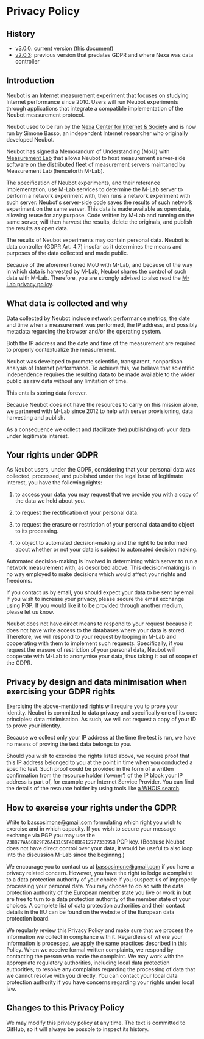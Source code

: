 # Privacy Policy

## History

- v3.0.0: current version (this document)
- [v2.0.3](https://github.com/neubot/neubot/blob/master/PRIVACY): previous
  version that predates GDPR and where Nexa was data controller

## Introduction

Neubot is an Internet measurement experiment that focuses on
studying Internet performance since 2010. Users will run Neubot
experiments through applications that integrate a compatible
implementation of the Neubot measurement protocol.

Neubot used to be run by the [Nexa Center for Internet & Society](
https://nexa.polito.it/) and is now run by Simone Basso, an
independent Internet researcher who originally developed Neubot.

Neubot has signed a Memorandum of Understanding (MoU) with [Measurement
Lab](https://www.measurementlab.net/) that allows Neubot to host
measurement server-side software on the distributed fleet of measurement
servers maintaned by Measurement Lab (henceforth M-Lab).

The specification of Neubot experiments, and their reference
implementation, use M-Lab services to determine the M-Lab server
to perform a network experiment with, then runs a network experiment
with such server. Neubot's server-side code saves the results of
such network experiment on the same server. This data is made
available as open data, allowing reuse for any purpose. Code written
by M-Lab and running on the same server, will then harvest the
results, delete the originals, and publish the results as open data.

The results of Neubot experiments may contain personal data. Neubot
is data controller (GDPR Art. 4.7) insofar as it determines the means
and purposes of the data collected and made public.

Because of the aforementioned MoU with M-Lab, and because of the way in
which data is harvested by M-Lab, Neubot shares the control of such data
with M-Lab. Therefore, you are strongly advised to also read the [M-Lab
privacy policy](https://www.measurementlab.net/privacy/).

## What data is collected and why

Data collected by Neubot include network performance metrics, the date
and time when a measurement was performed, the IP address, and possibly
metadata regarding the browser and/or the operating system.

Both the IP address and the date and time of the measurement are required to
properly contextualize the measurement.

Neubot was developed to promote scientific, transparent, nonpartisan analysis
of Internet performance. To achieve this, we believe that scientific
independence requires the resulting data to be made available to the wider
public as raw data without any limitation of time.

This entails storing data forever.

Because Neubot does not have the resources to carry on this mission alone, we
partnered with M-Lab since 2012 to help with server provisioning, data
harvesting and publish.

As a consequence we collect and (facilitate the) publish(ing of) your data
under legitimate interest.

## Your rights under GDPR

As Neubot users, under the GDPR, considering that your personal
data was collected, processed, and published under the legal base
of legitimate interest, you have the following rights:

1. to access your data: you may request that we provide you with
   a copy of the data we hold about you.

2. to request the rectification of your personal data.

3. to request the erasure or restriction of your personal
   data and to object to its processing.

4. to object to automated decision-making and the right to be informed
   about whether or not your data is subject to automated decision making.

Automated decision-making is involved in determining which server
to run a network measurement with, as described above. This
decision-making is in no way employed to make decisions which would
affect your rights and freedoms.

If you contact us by email, you should expect your data to be sent
by email. If you wish to increase your privacy, please secure the
email exchange using PGP. If you would like it to be provided through
another medium, please let us know.

Neubot does not have direct means to respond to your request because
it does not have write access to the databases where your data is
stored. Therefore, we will respond to your request by looping in
M-Lab and cooperating with them to implement such requests.
Specifically, if you request the erasure of restriction of your
personal data, Neubot will cooperate with M-Lab to anonymise your
data, thus taking it out of scope of the GDPR.

## Privacy by design and data minimisation when exercising your GDPR rights

Exercising the above-mentioned rights will require you to prove
your identity. Neubot is committed to data privacy and specifically
one of its core principles: data minimisation. As such, we will not
request a copy of your ID to prove your identity.

Because we collect only your IP address at the time the test is run, we
have no means of proving the test data belongs to you.

Should you wish to exercise the rights listed above, we require proof
that this IP address belonged to you at the point in time when you conducted
a specific test. Such proof could be provided in the form of a written
confirmation from the resource holder (‘owner’) of the IP block
your IP address is part of, for example your Internet Service
Provider. You can find the details of the resource holder by using
tools like [a WHOIS search](https://whois.net/).

## How to exercise your rights under the GDPR

Write to bassosimone@gmail.com formulating which right you wish to exercise
and in which capacity. If you wish to secure your message exchange via PGP
you may use the `738877AA6C829F26A431C5F480B691277733D95B` PGP key. (Because
Neubot does not have direct control over your data, it would be useful to
also loop into the discussion M-Lab since the beginnng.)

We encourage you to contact us at bassosimone@gmail.com if you
have a privacy related concern. However, you have the right to lodge
a complaint to a data protection authority of your choice if you
suspect us of improperly processing your personal data. You may
choose to do so with the data protection authority of the European
member state you live or work in but are free to turn to a data
protection authority of the member state of your choices. A complete
list of data protection authorities and their contact details in
the EU can be found on the website of the European data protection
board.

We regularly review this Privacy Policy and make sure that we process
the information we collect in compliance with it. Regardless of
where your information is processed, we apply the same practices
described in this Policy. When we receive formal written complaints,
we respond by contacting the person who made the complaint. We may
work with the appropriate regulatory authorities, including local
data protection authorities, to resolve any complaints regarding
the processing of data that we cannot resolve with you directly.
You can contact your local data protection authority if you have
concerns regarding your rights under local law.

## Changes to this Privacy Policy

We may modify this privacy policy at any time. The text is committed to
GitHub, so it will always be possble to inspect its history.
